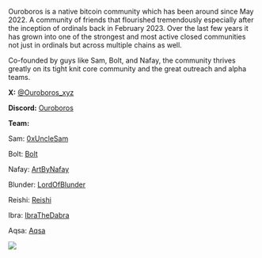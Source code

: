 Ouroboros is a native bitcoin community which has been around since May 2022. A community of friends that flourished tremendously especially after the inception of ordinals back in February 2023. Over the last few years it has grown into one of the strongest and most active closed communities not just in ordinals but across multiple chains as well. 

Co-founded by guys like Sam, Bolt, and Nafay, the community thrives greatly on its tight knit core community and the great outreach and alpha teams. 

**X:** [@Ouroboros_xyz](https://x.com/Ouroboros_xyz)

**Discord:** [Ouroboros](discord.gg/ouroborosxyz)

**Team:**

Sam: [0xUncleSam](https://x.com/0xUncleSam)

Bolt: [Bolt](https://x.com/BoltXBT![](url))

Nafay: [ArtByNafay](https://x.com/ArtbyNafay)

Blunder: [LordOfBlunder](https://x.com/lordofblunder99)

Reishi: [Reishi](https://x.com/ReishiNFT)

Ibra: [IbraTheDabra](https://x.com/IbraTheDabra)

Aqsa: [Aqsa](https://x.com/IamAqsaShaikh)

![](https://pbs.twimg.com/profile_banners/1530930113340223490/1707245568/1500x500)